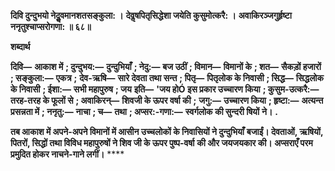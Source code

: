 **दिवि दुन्दुभयो नेदुॢवमानशतसङ्कुला: ।** **देवॢषपितृसिद्धेशा जयेति कुसुमोत्करै: ।** **अवाकिरञ्जगुर्हृष्टा ननृतुश्चाप्सरोगणा: ॥ ६८॥** 

**शब्दार्थ** 

**दिवि—** **आकाश में** **; दुन्दुभय:—** **दुन्दुभियाँ** **; नेदु:—** **बज उठीं** **; विमान—** **विमानों के** **; शत—** **सैकड़ों हजारों** **; सङ्कुला:—** **एकत्र** **;** **देव-ऋषि—** **सारे देवता तथा सन्त** **; पितृ—** **पितृलोक के निवासी** **; सिद्ध—** **सिद्धलोक के निवासी** **; ईशा:—** **सभी महापुरुष** **; जय** **इति—** **'जय होÓ इस प्रकार उच्चारण किया** **; कुसुम-उत्करै:—** **तरह-तरह के फूलों से** **; अवाकिरन्—** **शिवजी के ऊपर वर्षा की** **;** **जगु:—** **उच्चारण किया** **; हृष्टा:—** **अत्यन्त प्रसन्नता में** **; ननृतु:—** **नाचा** **; च—** **तथा** **; अप्सर:-गणा:—** **स्वर्गलोक की सुन्दरी षियों** **ने।** **.** 

**तब आकाश में अपने-अपने विमानों में आसीन उच्चलोकों के निवासियों ने दुन्दुभियाँ** **बजाईं। देवताओं, ऋषियों, पितरों, सिद्धों तथा विविध महापुरुषों ने शिव जी के ऊपर पुष्प-वर्षा** **की और जयजयकार की। अप्सराएँ परम प्रमुदित होकर नाचने-गाने लगीं।** **** 